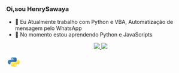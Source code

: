 ### Oi,sou HenrySawaya

- 🔭 Eu Atualmente trabalho com Python e VBA, Automatização de mensagem pelo WhatsApp
- 🌱 No momento estou aprendendo Python e JavaScripts

<div align="center">
  <a href="https://github.com/HenryS2">
  <img height="180em" src="https://github-readme-stats.vercel.app/api?username=HenryS2&show_icons=true&theme=dark&include_all_commits=true&count_private=true"/>
  <img height="180em" src="https://github-readme-stats.vercel.app/api/top-langs/?username=HenryS2&layout=compact&langs_count=7&theme=dark"/>
</div>
  
  </div>
<div style="display: inline_block"><br>
  <img align="center" alt="-Python" height="30" width="40" src="https://raw.githubusercontent.com/devicons/devicon/master/icons/python/python-original.svg">
</div>
  

